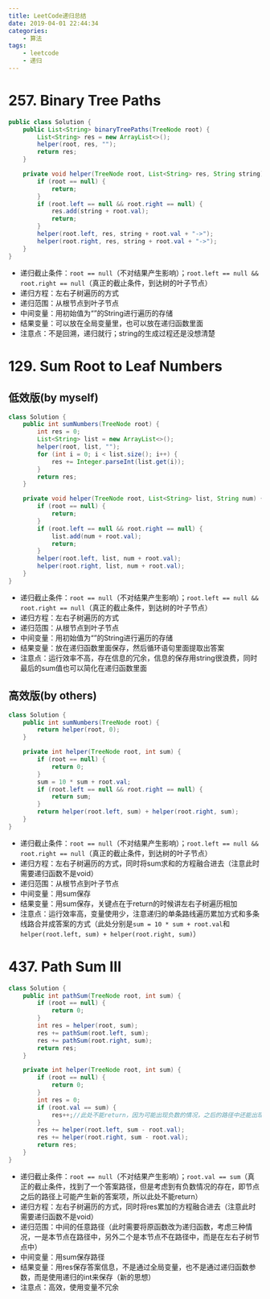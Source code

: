 ```yaml
---
title: LeetCode递归总结
date: 2019-04-01 22:44:34
categories: 
    - 算法
tags:
    - leetcode
    - 递归
---
```


# 257. Binary Tree Paths
```java
public class Solution {
    public List<String> binaryTreePaths(TreeNode root) {
        List<String> res = new ArrayList<>();
        helper(root, res, "");
        return res;
    }

    private void helper(TreeNode root, List<String> res, String string) {
        if (root == null) {
            return;
        }
        if (root.left == null && root.right == null) {
            res.add(string + root.val);
            return;
        }
        helper(root.left, res, string + root.val + "->");
        helper(root.right, res, string + root.val + "->");
    }
}
```
* 递归截止条件：`root == null`（不对结果产生影响）；`root.left == null && root.right == null`（真正的截止条件，到达树的叶子节点）
* 递归方程：左右子树遍历的方式
* 递归范围：从根节点到叶子节点
* 中间变量：用初始值为“”的String进行遍历的存储
* 结果变量：可以放在全局变量里，也可以放在递归函数里面
* 注意点：不是回溯，递归就行；string的生成过程还是没想清楚

# 129. Sum Root to Leaf Numbers
## 低效版(by myself)
```java
class Solution {
    public int sumNumbers(TreeNode root) {
        int res = 0;
        List<String> list = new ArrayList<>();
        helper(root, list, "");
        for (int i = 0; i < list.size(); i++) {
            res += Integer.parseInt(list.get(i));
        }
        return res;
    }

    private void helper(TreeNode root, List<String> list, String num) {
        if (root == null) {
            return;
        }
        if (root.left == null && root.right == null) {
            list.add(num + root.val);
            return;
        }
        helper(root.left, list, num + root.val);
        helper(root.right, list, num + root.val);
    }
}
```
* 递归截止条件：`root == null`（不对结果产生影响）；`root.left == null && root.right == null`（真正的截止条件，到达树的叶子节点）
* 递归方程：左右子树遍历的方式
* 递归范围：从根节点到叶子节点
* 中间变量：用初始值为“”的String进行遍历的存储
* 结果变量：放在递归函数里面保存，然后循环语句里面提取出答案
* 注意点：运行效率不高，存在信息的冗余，信息的保存用string很浪费，同时最后的sum值也可以简化在递归函数里面
## 高效版(by others)
```java
class Solution {
    public int sumNumbers(TreeNode root) {
        return helper(root, 0);
    }

    private int helper(TreeNode root, int sum) {
        if (root == null) {
            return 0;
        }
        sum = 10 * sum + root.val;
        if (root.left == null && root.right == null) {
            return sum;
        }
        return helper(root.left, sum) + helper(root.right, sum);
    }
}
```
* 递归截止条件：`root == null`（不对结果产生影响）；`root.left == null && root.right == null`（真正的截止条件，到达树的叶子节点）
* 递归方程：左右子树遍历的方式，同时将sum求和的方程融合进去（注意此时需要递归函数不是void）
* 递归范围：从根节点到叶子节点
* 中间变量：用sum保存
* 结果变量：用sum保存，关键点在于return的时候讲左右子树遍历相加
* 注意点：运行效率高，变量使用少，注意递归的单条路线遍历累加方式和多条线路合并成答案的方式（此处分别是`sum = 10 * sum + root.val`和`helper(root.left, sum) + helper(root.right, sum)`）

# 437. Path Sum III
```java
class Solution {
    public int pathSum(TreeNode root, int sum) {
        if (root == null) {
            return 0;
        }
        int res = helper(root, sum);
        res += pathSum(root.left, sum);
        res += pathSum(root.right, sum);
        return res;
    }

    private int helper(TreeNode root, int sum) {
        if (root == null) {
            return 0;
        }
        int res = 0;
        if (root.val == sum) {
            res++;//此处不能return，因为可能出现负数的情况，之后的路径中还能出现不同的路径
        }
        res += helper(root.left, sum - root.val);
        res += helper(root.right, sum - root.val);
        return res;
    }
}
```
* 递归截止条件：`root == null`（不对结果产生影响）；`root.val == sum`（真正的截止条件，找到了一个答案路径，但是考虑到有负数情况的存在，即节点之后的路径上可能产生新的答案项，所以此处不能return）
* 递归方程：左右子树遍历的方式，同时将res累加的方程融合进去（注意此时需要递归函数不是void）
* 递归范围：中间的任意路径（此时需要将原函数改为递归函数，考虑三种情况，一是本节点在路径中，另外二个是本节点不在路径中，而是在左右子树节点中）
* 中间变量：用sum保存路径
* 结果变量：用res保存答案信息，不是通过全局变量，也不是通过递归函数参数，而是使用递归的int来保存（新的思想）
* 注意点：高效，使用变量不冗余